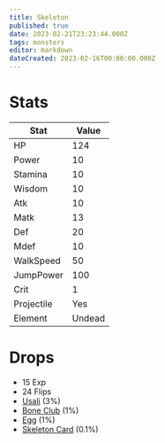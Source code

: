 ```yaml
---
title: Skeleton
published: true
date: 2023-02-21T23:23:44.000Z
tags: monsters
editor: markdown
dateCreated: 2023-02-16T00:00:00.000Z
---
```


# Stats
|Stat|Value|
|-|-|
|HP|124|
|Power|10|
|Stamina|10|
|Wisdom|10|
|Atk|10|
|Matk|13|
|Def|20|
|Mdef|10|
|WalkSpeed|50|
|JumpPower|100|
|Crit|1|
|Projectile|Yes|
|Element|Undead|

# Drops
 * 15 Exp
 * 24 Flips
 * [Usali](/items/usali.md) (3%)
 * [Bone Club](/items/bone-club.md) (1%)
 * [Egg](/items/egg.md) (1%)
 * [Skeleton Card](/items/skeleton-card.md) (0.1%)
